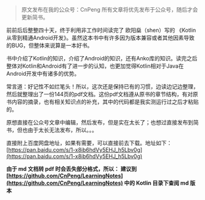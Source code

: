 
> 原文发布在我的公众号：CnPeng
> 所有文章将优先发布于公众号，随后才会更新简书。

前前后后整整四十天，终于利用非工作时间读完了 欧阳燊（shen）写的  《Kotlin 从零到精通Android开发》。虽然这本书中有许多因为版本兼容或者其他因素导致的BUG，但整体来说算是一本好书。

书中介绍了Kotlin的知识，介绍了Android的知识，还有Anko库的知识。读完之后整体对Kotlin和Android有了进一步的认知，也更加觉得Kotlin相对于Java在Android开发中有诸多的优势。

常言道：好记性不如烂笔头！所以，这次还是保持已有的习惯，边读边记边整理，然后就整理出了一份144页的pdf文档。这份pdf文档遵从原书的章节结构，有对原书内容的摘录，也有相关知识点的补充，其中的代码都是我实测运行过之后才粘贴的。

原想直接在公众号文章中编辑，然后发布，但是实在太长了；也想过直接发布到简书，但也由于太长无法发布，所以。。。

直接附上百度网盘地址，如果有需要，可以直接前去下载。地址如下：
[https://pan.baidu.com/s/1-x8ib6hdVy5EHJ_h5Lbv0g](https://pan.baidu.com/s/1-x8ib6hdVy5EHJ_h5Lbv0g)

**由于 md 文档转 pdf 时会丢失部分格式，所以：
建议到 [https://github.com/CnPeng/LearningNotes](https://github.com/CnPeng/LearningNotes) 中的 Kotlin 目录下查阅 md 版本**
